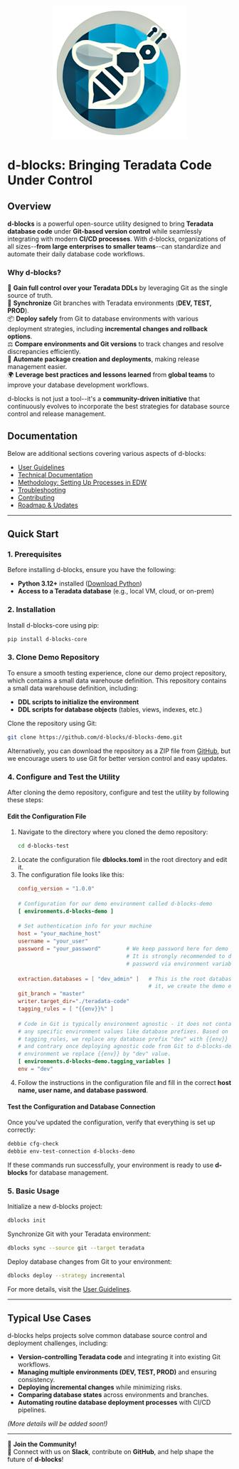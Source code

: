 <p align="center">
  <img src="docs/images/d_blocks_logo.png" alt="d-blocks Logo" width="300" />
</p>

# d-blocks: Bringing Teradata Code Under Control

## Overview

**d-blocks** is a powerful open-source utility designed to bring **Teradata database code** under **Git-based version control** while seamlessly integrating with modern **CI/CD processes**. With d-blocks, organizations of all sizes--**from large enterprises to smaller teams**--can standardize and automate their daily database code workflows.

### Why d-blocks?

🚀 **Gain full control over your Teradata DDLs** by leveraging Git as the single source of truth.<br>
🔄 **Synchronize** Git branches with Teradata environments (**DEV, TEST, PROD**).<br>
📦 **Deploy safely** from Git to database environments with various deployment strategies, including **incremental changes and rollback options**.<br>
⚖️ **Compare environments and Git versions** to track changes and resolve discrepancies efficiently.<br>
🤖 **Automate package creation and deployments**, making release management easier.<br>
🌍 **Leverage best practices and lessons learned** from **global teams** to improve your database development workflows.

d-blocks is not just a tool--it's a **community-driven initiative** that continuously evolves to incorporate the best strategies for database source control and release management.

## Documentation

Below are additional sections covering various aspects of d-blocks:

- [User Guidelines](docs/user_guidelines.md)
- [Technical Documentation](docs/technical_documentation.md)
- [Methodology: Setting Up Processes in EDW](docs/methodology.md)
- [Troubleshooting](docs/troubleshooting.md)
- [Contributing](docs/contributing.md)
- [Roadmap & Updates](docs/roadmap.md)

--------------------------------------------------------------------------------

## Quick Start

### **1\. Prerequisites**

Before installing d-blocks, ensure you have the following:

- **Python 3.12+** installed ([Download Python](https://www.python.org/downloads/))
- **Access to a Teradata database** (e.g., local VM, cloud, or on-prem)

### **2. Installation**
Install d-blocks-core using pip:
```bash
pip install d-blocks-core
```

### **3. Clone Demo Repository**
To ensure a smooth testing experience, clone our demo project repository, which contains a small data warehouse definition. This repository contains a small data warehouse definition, including:
- **DDL scripts to initialize the environment**
- **DDL scripts for database objects** (tables, views, indexes, etc.)

Clone the repository using Git:
```bash
git clone https://github.com/d-blocks/d-blocks-demo.git
```

Alternatively, you can download the repository as a ZIP file from [GitHub](https://github.com/d-blocks/d-blocks-demo.git), but we encourage users to use Git for better version control and easy updates.

### **4. Configure and Test the Utility**
After cloning the demo repository, configure and test the utility by following these steps:

#### **Edit the Configuration File**
1. Navigate to the directory where you cloned the demo repository:
   ```bash
   cd d-blocks-test
   ```
2. Locate the configuration file **dblocks.toml** in the root directory and edit it.
3. The configuration file looks like this:
   ```toml
   config_version = "1.0.0"

   # Configuration for our demo environment called d-blocks-demo
   [ environments.d-blocks-demo ]

   # Set authentication info for your machine
   host = "your_machine_host"
   username = "your_user"
   password = "your_password"        # We keep password here for demo purposes.
                                     # It is strongly recommended to define user 
                                     # password via environment variable.

   extraction.databases = [ "dev_admin" ]   # This is the root database - under 
                                            # it, we create the demo environment
   git_branch = "master"
   writer.target_dir="./teradata-code"
   tagging_rules = [ "{{env}}%" ]

   # Code in Git is typically environment agnostic - it does not contain 
   # any specific environment values like database prefixes. Based on 
   # tagging_rules, we replace any database prefix "dev" with {{env}}
   # and contrary once deploying agnostic code from Git to d-blocks-demo
   # environment we replace {{env}} by "dev" value.
   [ environments.d-blocks-demo.tagging_variables ]
   env = "dev"
   ```
4. Follow the instructions in the configuration file and fill in the correct **host name, user name, and database password**.

#### **Test the Configuration and Database Connection**
Once you've updated the configuration, verify that everything is set up correctly:
```bash
debbie cfg-check
debbie env-test-connection d-blocks-demo
```
If these commands run successfully, your environment is ready to use **d-blocks** for database management.

### **5. Basic Usage**

Initialize a new d-blocks project:

```bash
dblocks init
```

Synchronize Git with your Teradata environment:

```bash
dblocks sync --source git --target teradata
```

Deploy database changes from Git to your environment:

```bash
dblocks deploy --strategy incremental
```

For more details, visit the [User Guidelines](docs/user_guidelines.md).

--------------------------------------------------------------------------------

## Typical Use Cases

d-blocks helps projects solve common database source control and deployment challenges, including:

- **Version-controlling Teradata code** and integrating it into existing Git workflows.
- **Managing multiple environments (DEV, TEST, PROD)** and ensuring consistency.
- **Deploying incremental changes** while minimizing risks.
- **Comparing database states** across environments and branches.
- **Automating routine database deployment processes** with CI/CD pipelines.

_(More details will be added soon!)_

--------------------------------------------------------------------------------

📢 **Join the Community!**<br>
💬 Connect with us on **Slack**, contribute on **GitHub**, and help shape the future of **d-blocks**!
